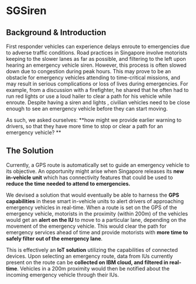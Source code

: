 # **SGSiren**

## **Background & Introduction**
First responder vehicles can experience delays enroute to emergencies due to adverse traffic conditions. Road practices in Singapore involve motorists keeping to the slower lanes as far as possible, and filtering to the left upon hearing an emergency  vehicle siren. However, this process is often slowed down due to congestion during peak hours. This may prove to be an obstacle for emergency vehicles attending to time-critical missions, and may result in serious complications or loss of lives during emergencies. 
For example, from a discussion with a firefighter, he shared that he often had to run red lights or use a loud hailer to clear a path for his vehicle while enroute. Despite having a siren and lights , civilian vehicles need to be close enough to see an emergency vehicle before they can start moving. 

As such, we asked ourselves: **how might we provide earlier warning to drivers, so that they have more time to stop or clear a path for an emergency vehicle? **

## **The Solution**
Currently, a GPS route is automatically set to guide an emergency vehicle to its objective. An opportunity might arise when Singapore releases its **new in-vehicle unit** which has connectivity features that could be used to **reduce the time needed to attend to emergencies.** 

We devised a solution that would eventually be able to harness the **GPS capabilities** in these smart in-vehicle units to alert drivers of approaching emergency vehicles in real-time. When a route is set on the GPS of the emergency vehicle, motorists in the proximity (within 200m) of the vehicles would get an **alert on the IU** to move to a particular lane, depending on the movement of the emergency vehicle. This would clear the path for emergency services ahead of time and provide motorists with **more time to safely filter out of the emergency lane**.

This is effectively an **IoT solution** utilizing the capabilities of connected devices. Upon selecting an emergency route, data from IUs currently present on the route can be **collected on IBM cloud, and filtered in real-time**. Vehicles in a 200m proximity would then be notified about the incoming emergency vehicle through their IUs.

